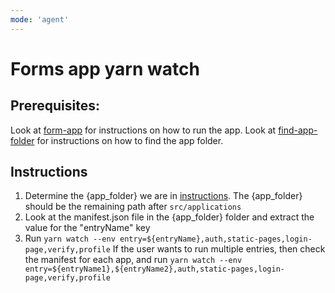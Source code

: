 ```yaml
---
mode: 'agent'
---
```


# Forms app yarn watch

## Prerequisites:
Look at [form-app](.github/instructions/form-app.instructions.md) for instructions on how to run the app.
Look at [find-app-folder](.github/prompts/find-app-folder.prompt.md) for instructions on how to find the app folder.

## Instructions
1. Determine the {app_folder} we are in [instructions](.github/prompts/find-app-folder.prompt.md). The {app_folder} should be the remaining path after `src/applications`
2. Look at the manifest.json file in the {app_folder} folder and extract the value for the "entryName" key
3. Run `yarn watch --env entry=${entryName},auth,static-pages,login-page,verify,profile`
   If the user wants to run multiple entries, then check the manifest for each app, and run `yarn watch --env entry=${entryName1},${entryName2},auth,static-pages,login-page,verify,profile`